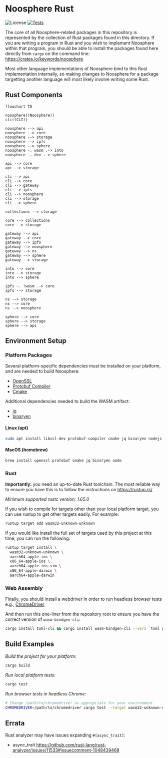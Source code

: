 # Noosphere Rust

![License](https://img.shields.io/badge/license-MIT%2FApache--2.0-blue?label=License)
[![Tests](https://img.shields.io/github/workflow/status/subconsciousnetwork/noosphere/Run%20test%20suite/main?label=Tests)](https://github.com/subconsciousnetwork/noosphere/actions/workflows/run_test_suite.yaml?query=branch%3Amain)

The core of all Noosphere-related packages in this repository is represented by
the collection of Rust packages found in this directory. If you are writing a
program in Rust and you wish to implement Noosphere within that program, you
should be able to install the packages found here directly from `cargo` on the
command line: https://crates.io/keywords/noosphere

Most other language implementations of Noosphere bind to this Rust
implementation internally, so making changes to Noosphere for a package
targetting another language will most likely involve writing some Rust.

## Rust Components

```mermaid
flowchart TD

noosphere((Noosphere))
cli((CLI))

noosphere --> api
noosphere --> core
noosphere --> storage
noosphere --> ipfs 
noosphere --> sphere
noosphere -. wasm .-> into
noosphere -. dev .-> sphere

api --> core
api --> storage

cli --> api 
cli --> core
cli --> gateway
cli --> ipfs
cli --> noosphere 
cli --> storage 
cli --> sphere

collections --> storage

core --> collections
core --> storage

gateway --> api
gateway --> core
gateway --> ipfs
gateway --> noosphere
gateway --> ns 
gateway --> sphere 
gateway --> storage

into --> core
into --> storage
into --> sphere

ipfs -. !wasm .-> core 
ipfs --> storage

ns --> storage
ns --> core
ns --> noosphere

sphere --> core
sphere --> storage 
sphere --> api 

```

## Environment Setup

### Platform Packages

Several platform-specific dependencies must be installed on your platform,
and are needed to build Noosphere:

* [OpenSSL]
* [Protobuf Compiler]
* [Cmake]

Additional dependencies needed to build the WASM artifact:

* [jq]
* [binaryen]

#### Linux (apt)

```sh
sudo apt install libssl-dev protobuf-compiler cmake jq binaryen nodejs
```

#### MacOS (homebrew)

```sh
brew install openssl protobuf cmake jq binaryen node
```

### Rust

**Importantly:** you need an up-to-date Rust toolchain. The most reliable way to
ensure you have this is to follow the instructions on https://rustup.rs/

*Minimum supported rustc version: 1.65.0*

If you wish to compile for targets other than your local platform target, you
can use rustup to get other targets easily. For example:

```sh
rustup target add wasm32-unknown-unknown
```

If you would like install the full set of targets used by this project at this
time, you can run the following:

```sh
rustup target install \
  wasm32-unknown-unknown \
  aarch64-apple-ios \
  x86_64-apple-ios \
  aarch64-apple-ios-sim \
  x86_64-apple-darwin \
  aarch64-apple-darwin
```

### Web Assembly

Finally, you should install a webdriver in order to run headless browser tests
e.g., [ChromeDriver](https://chromedriver.chromium.org/getting-started)

And then run this one-liner from the repository root to ensure you have the
correct version of `wasm-bindgen-cli`:

```sh
cargo install toml-cli && cargo install wasm-bindgen-cli --vers `toml get ./Cargo.lock . | jq '.package | map(select(.name == "wasm-bindgen"))[0].version' | xargs echo`
```

## Build Examples

_Build the project for your platform:_

```sh
cargo build
```

_Run local platform tests:_

```sh
cargo test
```

_Run browser tests in headless Chrome:_

```sh
# Change /path/to/chromedriver as appropriate for your environment
CHROMEDRIVER=/path/to/chromedriver cargo test --target wasm32-unknown-unknown
```

## Errata

Rust analyzer may have issues expanding `#[async_trait]`:

- async_trait https://github.com/rust-lang/rust-analyzer/issues/11533#issuecomment-1048439468

[OpenSSL]: https://www.openssl.org/
[Protobuf Compiler]: https://github.com/protocolbuffers/protobuf#protocol-compiler-installation
[Cmake]: https://cmake.org
[jq]: https://stedolan.github.io/jq/
[binaryen]: https://github.com/WebAssembly/binaryen

